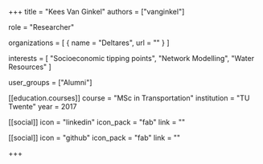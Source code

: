 +++
title = "Kees Van Ginkel"
authors = ["vanginkel"]

role = "Researcher"

organizations = [
{ name = "Deltares", url = "" }
]

interests = [
  "Socioeconomic tipping points",
  "Network Modelling",
  "Water Resources"
]

user_groups = ["Alumni"]

[[education.courses]]
  course = "MSc in Transportation"
  institution = "TU Twente"
  year = 2017

[[social]]
  icon = "linkedin"
  icon_pack = "fab"
  link = ""

[[social]]
  icon = "github"
  icon_pack = "fab"
  link = ""

+++

